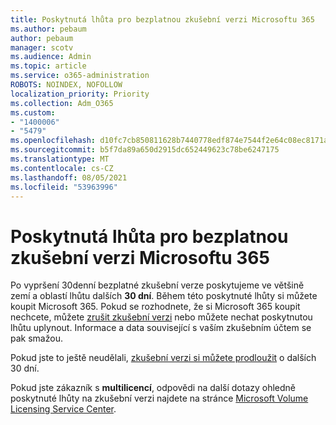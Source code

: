 ```yaml
---
title: Poskytnutá lhůta pro bezplatnou zkušební verzi Microsoftu 365
ms.author: pebaum
author: pebaum
manager: scotv
ms.audience: Admin
ms.topic: article
ms.service: o365-administration
ROBOTS: NOINDEX, NOFOLLOW
localization_priority: Priority
ms.collection: Adm_O365
ms.custom:
- "1400006"
- "5479"
ms.openlocfilehash: d10fc7cb850811628b7440778edf874e7544f2e64c08ec8171ab99642ab0fa6f
ms.sourcegitcommit: b5f7da89a650d2915dc652449623c78be6247175
ms.translationtype: MT
ms.contentlocale: cs-CZ
ms.lasthandoff: 08/05/2021
ms.locfileid: "53963996"
---
```

# <a name="grace-period-for-microsoft-365-free-trial"></a>Poskytnutá lhůta pro bezplatnou zkušební verzi Microsoftu 365

Po vypršení 30denní bezplatné zkušební verze poskytujeme ve většině zemí a oblastí lhůtu dalších **30 dní**. Během této poskytnuté lhůty si můžete koupit Microsoft 365. Pokud se rozhodnete, že si Microsoft 365 koupit nechcete, můžete [zrušit zkušební verzi](https://docs.microsoft.com/microsoft-365/commerce/subscriptions/cancel-your-subscription?view=o365-worldwide) nebo můžete nechat poskytnutou lhůtu uplynout. Informace a data související s vaším zkušebním účtem se pak smažou.

Pokud jste to ještě neudělali, [zkušební verzi si můžete prodloužit](https://docs.microsoft.com/microsoft-365/commerce/extend-your-trial) o dalších 30 dní.

Pokud jste zákazník s **multilicencí**, odpovědi na další dotazy ohledně poskytnuté lhůty na zkušební verzi najdete na stránce [Microsoft Volume Licensing Service Center](https://support.microsoft.com/help/4471406/how-to-contact-the-microsoft-volume-licensing-service-center).
